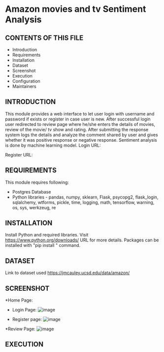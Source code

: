 # Amazon movies and tv Sentiment Analysis
CONTENTS OF THIS FILE
---------------------

 * Introduction
 * Requirements
 * Installation
 * Dataset
 * Screenshot
 * Execution
 * Configuration
 * Maintainers




INTRODUCTION
------------


This module provides a web interface to let user login with username and password if exists or register in case user is new. After successful login user redirected to review page where he/she enters the details of movies, review of the movie/ tv show and rating. After submitting the response system logs the details and analyze the comment shared by user and gives whether it was positive response or negative response. Sentiment analysis is done by machine learning model.
Login URL:

Register URL:



REQUIREMENTS
------------

This module requires following:
* Postgres Database
* Python libraries - pandas, numpy, sklearn, Flask, psycopg2, flask_login, sqlalchemy, wtforms, pickle, time, logging, math,  tensorflow, warning, os, sys, werkzeug, re

INSTALLATION
------------
Install Python and required libraries. Visit https://www.python.org/downloads/ URL for more details.
Packages can be installed with "pip install " command.

DATASET
--------
Link to dataset used https://jmcauley.ucsd.edu/data/amazon/

SCREENSHOT
----------
*Home Page:

* Login Page: 
![image](https://user-images.githubusercontent.com/94008932/188137572-9097d20e-0a5b-446b-808b-27ba0ff820aa.png)

* Register page:
![image](https://user-images.githubusercontent.com/94008932/188137633-5d6353b3-b091-4c56-ac79-1dc428ffe1a9.png)

*Review Page:
![image](https://user-images.githubusercontent.com/94008932/188137440-94e89429-abf1-4a1f-a923-9a86782f485a.png)

EXECUTION
---------





